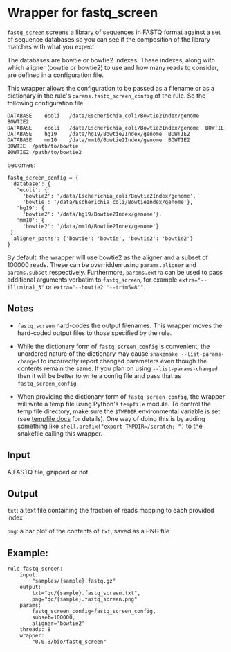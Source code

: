 # Wrapper for fastq_screen

[`fastq_screen`](http://www.bioinformatics.babraham.ac.uk/projects/fastq_screen)
screens a library of sequences in FASTQ format against a set of sequence
databases so you can see if the composition of the library matches with what
you expect.

The databases are bowtie or bowtie2 indexes. These indexes, along with which
aligner (bowtie or bowtie2) to use and how many reads to consider, are defined
in a configuration file.

This wrapper allows the configuration to be passed as a filename or as
a dictionary in the rule's  `params.fastq_screen_config` of the rule. So the
following configuration file.


```
DATABASE	ecoli	/data/Escherichia_coli/Bowtie2Index/genome	BOWTIE2
DATABASE	ecoli	/data/Escherichia_coli/Bowtie2Index/genome	BOWTIE
DATABASE	hg19	/data/hg19/Bowtie2Index/genome	BOWTIE2
DATABASE	mm10	/data/mm10/Bowtie2Index/genome	BOWTIE2
BOWTIE	/path/to/bowtie
BOWTIE2	/path/to/bowtie2
```

becomes:

```
fastq_screen_config = {
 'database': {
   'ecoli': {
     'bowtie2': '/data/Escherichia_coli/Bowtie2Index/genome',
     'bowtie': '/data/Escherichia_coli/BowtieIndex/genome'},
   'hg19': {
     'bowtie2': '/data/hg19/Bowtie2Index/genome'},
   'mm10': {
     'bowtie2': '/data/mm10/Bowtie2Index/genome'}
 },
 'aligner_paths': {'bowtie': 'bowtie', 'bowtie2': 'bowtie2'}
}
```

By default, the wrapper will use bowtie2 as the aligner and a subset of 100000
reads.  These can be overridden using `params.aligner` and `params.subset`
respectively. Furthermore, `params.extra` can be used to pass additional
arguments verbatim to `fastq_screen`, for example `extra="--illumina1_3"` or
`extra="--bowtie2 '--trim5=8'"`.

## Notes

- `fastq_screen` hard-codes the output filenames. This wrapper moves the
  hard-coded output files to those specified by the rule.

- While the dictionary form of `fastq_screen_config` is convenient, the
  unordered nature of the dictionary may cause `snakemake --list-params-changed`
  to incorrectly report changed parameters even though the contents remain the
  same. If you plan on using `--list-params-changed` then it will be better to
  write a config file and pass that as `fastq_screen_config`.

- When providing the dictionary form of `fastq_screen_config`, the wrapper will
  write a temp file using Python's `tempfile` module. To control the temp file
  directory, make sure the `$TMPDIR` environmental variable is set (see [tempfile
  docs](https://docs.python.org/3/library/tempfile.html#tempfile.mkstemp) for
  details). One way of doing this is by adding  something like
  `shell.prefix("export TMPDIR=/scratch; ")` to the snakefile calling this
  wrapper.

## Input

A FASTQ file, gzipped or not.

## Output

`txt`: a text file containing the fraction of reads mapping to each provided
index

`png`: a bar plot of the contents of `txt`, saved as a PNG file

## Example:

```
rule fastq_screen:
    input:
        "samples/{sample}.fastq.gz"
    output:
        txt="qc/{sample}.fastq_screen.txt",
        png="qc/{sample}.fastq_screen.png"
    params:
        fastq_screen_config=fastq_screen_config,
        subset=100000,
        aligner='bowtie2'
    threads: 8
    wrapper:
        "0.0.8/bio/fastq_screen"
```
